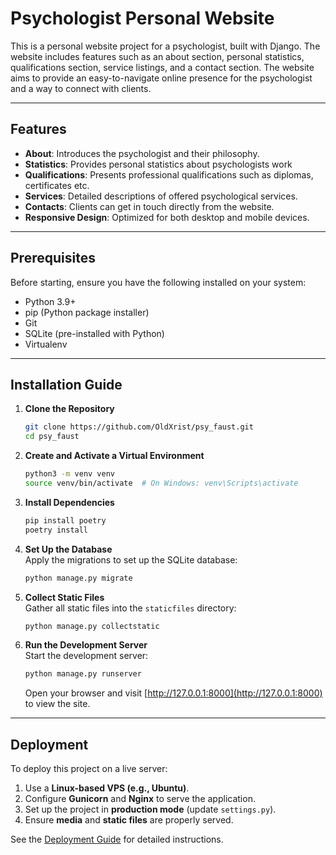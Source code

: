 # Psychologist Personal Website

This is a personal website project for a psychologist, built with Django. The website includes features such as an about section, personal statistics, qualifications section, service listings, and a contact section. The website aims to provide an easy-to-navigate online presence for the psychologist and a way to connect with clients.

---

## Features

- **About**: Introduces the psychologist and their philosophy.
- **Statistics**: Provides personal statistics about psychologists work
- **Qualifications**: Presents professional qualifications such as diplomas, certificates etc.
- **Services**: Detailed descriptions of offered psychological services.
- **Contacts**: Clients can get in touch directly from the website.
- **Responsive Design**: Optimized for both desktop and mobile devices.

---

## Prerequisites

Before starting, ensure you have the following installed on your system:

- Python 3.9+
- pip (Python package installer)
- Git
- SQLite (pre-installed with Python)
- Virtualenv

---

## Installation Guide

1. **Clone the Repository**  
   ```bash
   git clone https://github.com/OldXrist/psy_faust.git
   cd psy_faust
   ```

2. **Create and Activate a Virtual Environment**  
   ```bash
   python3 -m venv venv
   source venv/bin/activate  # On Windows: venv\Scripts\activate
   ```

3. **Install Dependencies**  
   ```bash
   pip install poetry
   poetry install
   ```

4. **Set Up the Database**  
   Apply the migrations to set up the SQLite database:  
   ```bash
   python manage.py migrate
   ```

5. **Collect Static Files**  
   Gather all static files into the `staticfiles` directory:  
   ```bash
   python manage.py collectstatic
   ```

6. **Run the Development Server**  
   Start the development server:  
   ```bash
   python manage.py runserver
   ```
   Open your browser and visit [http://127.0.0.1:8000](http://127.0.0.1:8000) to view the site.

---
## Deployment

To deploy this project on a live server:

1. Use a **Linux-based VPS (e.g., Ubuntu)**.
2. Configure **Gunicorn** and **Nginx** to serve the application.
3. Set up the project in **production mode** (update `settings.py`).
4. Ensure **media** and **static files** are properly served.

See the [Deployment Guide](#) for detailed instructions.
